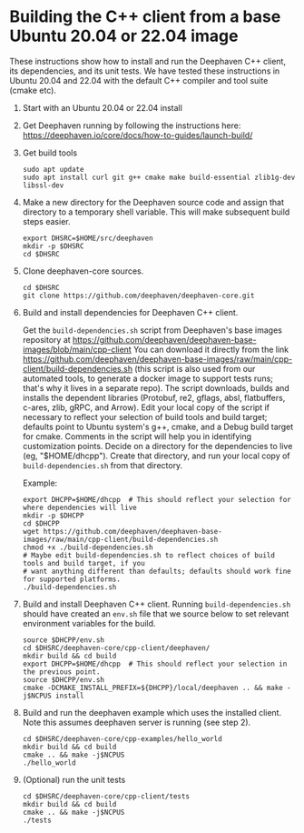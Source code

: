 # Building the C++ client from a base Ubuntu 20.04 or 22.04 image

These instructions show how to install and run the Deephaven C++ client, its dependencies,
and its unit tests. We have tested these instructions in Ubuntu 20.04 and 22.04 with the default
C++ compiler and tool suite (cmake etc).

1. Start with an Ubuntu 20.04 or 22.04 install

2. Get Deephaven running by following the instructions here: https://deephaven.io/core/docs/how-to-guides/launch-build/

3. Get build tools
   ```
   sudo apt update
   sudo apt install curl git g++ cmake make build-essential zlib1g-dev libssl-dev
   ```

4. Make a new directory for the Deephaven source code and assign that directory
   to a temporary shell variable. This will make subsequent build steps easier.
   ```
   export DHSRC=$HOME/src/deephaven
   mkdir -p $DHSRC
   cd $DHSRC
   ```

5. Clone deephaven-core sources.
   ```
   cd $DHSRC
   git clone https://github.com/deephaven/deephaven-core.git
   ```

6. Build and install dependencies for Deephaven C++ client.

   Get the `build-dependencies.sh` script from Deephaven's base images repository
   at https://github.com/deephaven/deephaven-base-images/blob/main/cpp-client
   You can download it directly from the link
   https://github.com/deephaven/deephaven-base-images/raw/main/cpp-client/build-dependencies.sh
   (this script is also used from our automated tools, to generate a docker image to
   support tests runs; that's why it lives in a separate repo).
   The script downloads, builds and installs the dependent libraries
   (Protobuf, re2, gflags, absl, flatbuffers, c-ares, zlib, gRPC, and Arrow).
   Edit your local copy of the script if necessary to reflect your selection
   of build tools and build target;
   defaults point to Ubuntu system's g++, cmake, and a Debug build target for cmake.
   Comments in the script will help you in identifying customization points.
   Decide on a directory for the dependencies to live (eg, "$HOME/dhcpp").
   Create that directory, and run your local copy of `build-dependencies.sh` from
   that directory.

   Example:
   ```
   export DHCPP=$HOME/dhcpp  # This should reflect your selection for where dependencies will live
   mkdir -p $DHCPP
   cd $DHCPP
   wget https://github.com/deephaven/deephaven-base-images/raw/main/cpp-client/build-dependencies.sh
   chmod +x ./build-dependencies.sh
   # Maybe edit build-dependencies.sh to reflect choices of build tools and build target, if you
   # want anything different than defaults; defaults should work fine for supported platforms.
   ./build-dependencies.sh
   ```

7. Build and install Deephaven C++ client.  Running `build-dependencies.sh` should have
   created an `env.sh` file that we source below to set relevant environment variables for
   the build.

   ```
   source $DHCPP/env.sh
   cd $DHSRC/deephaven-core/cpp-client/deephaven/
   mkdir build && cd build
   export DHCPP=$HOME/dhcpp  # This should reflect your selection in the previous point.
   source $DHCPP/env.sh
   cmake -DCMAKE_INSTALL_PREFIX=${DHCPP}/local/deephaven .. && make -j$NCPUS install
   ```

8. Build and run the deephaven example which uses the installed client.
   Note this assumes deephaven server is running (see step 2).

   ```
   cd $DHSRC/deephaven-core/cpp-examples/hello_world
   mkdir build && cd build
   cmake .. && make -j$NCPUS
   ./hello_world
   ```

9. (Optional) run the unit tests

    ```
    cd $DHSRC/deephaven-core/cpp-client/tests
    mkdir build && cd build
    cmake .. && make -j$NCPUS
    ./tests
    ```
